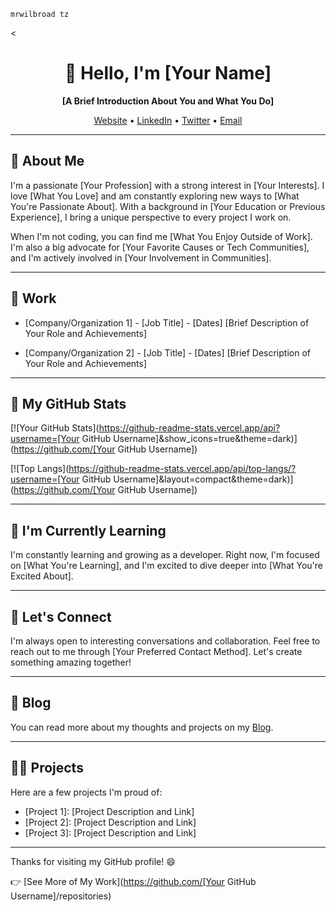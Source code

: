 ```mrwilbroad-tz
mrwilbroad tz
```
<<h1 align="center">👋 Hello, I'm [Your Name]</h1>

<p align="center">
  <strong>[A Brief Introduction About You and What You Do]</strong>
</p>

<p align="center">
  <a href="[Your Website URL]">Website</a> •
  <a href="[Your LinkedIn URL]">LinkedIn</a> •
  <a href="[Your Twitter URL]">Twitter</a> •
  <a href="[Your Email Address]">Email</a>
</p>

---

## 🚀 About Me

I'm a passionate [Your Profession] with a strong interest in [Your Interests]. I love [What You Love] and am constantly exploring new ways to [What You're Passionate About]. With a background in [Your Education or Previous Experience], I bring a unique perspective to every project I work on.

When I'm not coding, you can find me [What You Enjoy Outside of Work]. I'm also a big advocate for [Your Favorite Causes or Tech Communities], and I'm actively involved in [Your Involvement in Communities].

---

## 💼 Work

- [Company/Organization 1] - [Job Title] - [Dates]
  [Brief Description of Your Role and Achievements]

- [Company/Organization 2] - [Job Title] - [Dates]
  [Brief Description of Your Role and Achievements]

---

## 🌟 My GitHub Stats

[![Your GitHub Stats](https://github-readme-stats.vercel.app/api?username=[Your GitHub Username]&show_icons=true&theme=dark)](https://github.com/[Your GitHub Username])

[![Top Langs](https://github-readme-stats.vercel.app/api/top-langs/?username=[Your GitHub Username]&layout=compact&theme=dark)](https://github.com/[Your GitHub Username])

---

## 🌱 I'm Currently Learning

I'm constantly learning and growing as a developer. Right now, I'm focused on [What You're Learning], and I'm excited to dive deeper into [What You're Excited About].

---

## 💬 Let's Connect

I'm always open to interesting conversations and collaboration. Feel free to reach out to me through [Your Preferred Contact Method]. Let's create something amazing together!

---

## 📝 Blog

You can read more about my thoughts and projects on my [Blog](https://your-blog-url.com).

---

## 👩‍💻 Projects

Here are a few projects I'm proud of:

- [Project 1]: [Project Description and Link]
- [Project 2]: [Project Description and Link]
- [Project 3]: [Project Description and Link]

---

Thanks for visiting my GitHub profile! 😄

👉 [See More of My Work](https://github.com/[Your GitHub Username]/repositories)

